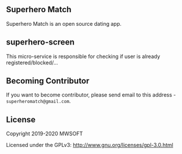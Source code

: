 ## Superhero Match
Superhero Match is an open source dating app.

## superhero-screen
This micro-service is responsible for checking if user is already registered/blocked/... 

## Becoming Contributor
If you want to become contributor, please send email to this address - `superheromatch@gmail.com`.

## License
Copyright 2019-2020 MWSOFT

Licensed under the GPLv3: http://www.gnu.org/licenses/gpl-3.0.html